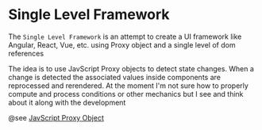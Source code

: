 # Single Level Framework

The `Single Level Framework` is an attempt to create a UI framework like Angular, React, Vue, etc.
using Proxy object and a single level of dom references

The idea is to use JavScript Proxy objects to detect state changes.
When a change is detected the associated values inside components are reprocessed
and rerendered. At the moment I'm not sure how to properly compute and process conditions
or other mechanics but I see and think about it along with the development

@see [JavScript Proxy Object](https://developer.mozilla.org/en-US/docs/Web/JavaScript/Reference/Global_Objects/Proxy)
